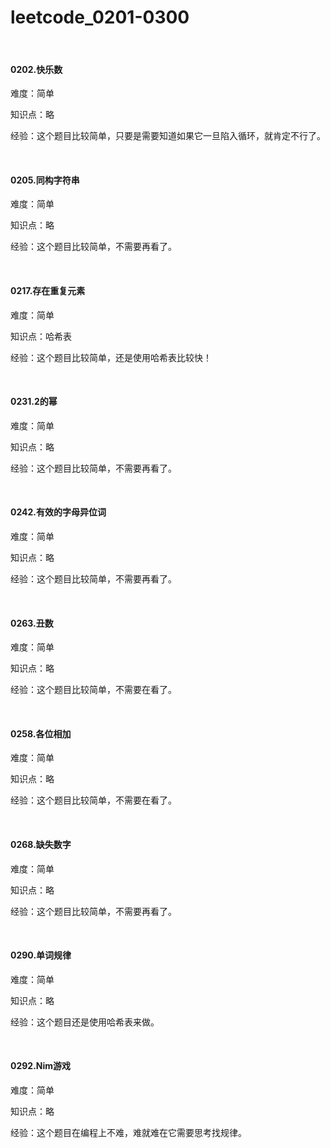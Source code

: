 # leetcode_0201-0300

<br/>

#### 0202.快乐数

难度：简单

知识点：略

经验：这个题目比较简单，只要是需要知道如果它一旦陷入循环，就肯定不行了。

<br/>

#### 0205.同构字符串

难度：简单

知识点：略

经验：这个题目比较简单，不需要再看了。

<br/>

#### 0217.存在重复元素

难度：简单

知识点：哈希表

经验：这个题目比较简单，还是使用哈希表比较快！

<br/>

#### 0231.2的幂

难度：简单

知识点：略

经验：这个题目比较简单，不需要再看了。

<br/>

#### 0242.有效的字母异位词

难度：简单

知识点：略

经验：这个题目比较简单，不需要再看了。

<br/>

#### 0263.丑数

难度：简单

知识点：略

经验：这个题目比较简单，不需要在看了。

<br/>

#### 0258.各位相加

难度：简单

知识点：略

经验：这个题目比较简单，不需要在看了。

<br/>

#### 0268.缺失数字

难度：简单

知识点：略

经验：这个题目比较简单，不需要再看了。

<br/>

#### 0290.单词规律

难度：简单

知识点：略

经验：这个题目还是使用哈希表来做。

<br/>

#### 0292.Nim游戏

难度：简单

知识点：略

经验：这个题目在编程上不难，难就难在它需要思考找规律。









